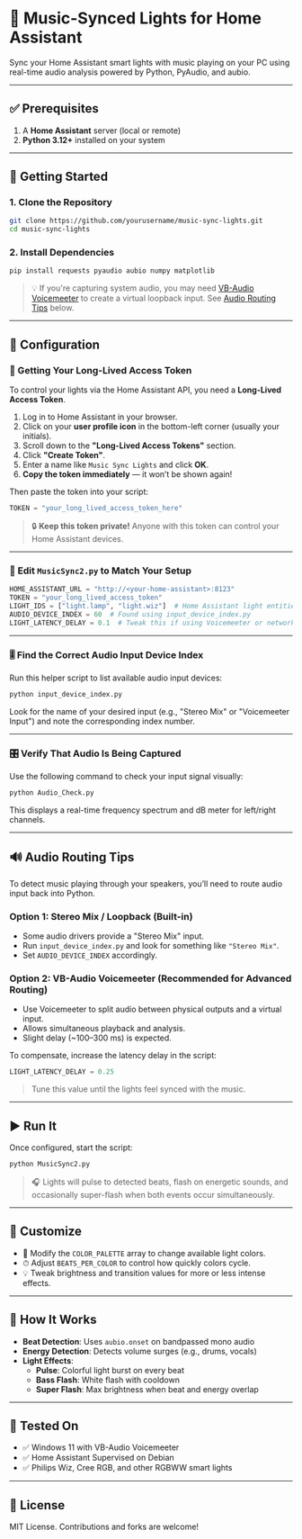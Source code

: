 # 🎵 Music-Synced Lights for Home Assistant

Sync your Home Assistant smart lights with music playing on your PC using real-time audio analysis powered by Python, PyAudio, and aubio.

---

## ✅ Prerequisites

1. A **Home Assistant** server (local or remote)
2. **Python 3.12+** installed on your system

---

## 🚀 Getting Started

### 1. Clone the Repository

```bash
git clone https://github.com/yourusername/music-sync-lights.git
cd music-sync-lights
```

### 2. Install Dependencies

```bash
pip install requests pyaudio aubio numpy matplotlib
```

> 💡 If you're capturing system audio, you may need [VB-Audio Voicemeeter](https://vb-audio.com/Voicemeeter/) to create a virtual loopback input. See [Audio Routing Tips](#-audio-routing-tips) below.

---

## 🔧 Configuration

### 🔐 Getting Your Long-Lived Access Token

To control your lights via the Home Assistant API, you need a **Long-Lived Access Token**.

1. Log in to Home Assistant in your browser.
2. Click on your **user profile icon** in the bottom-left corner (usually your initials).
3. Scroll down to the **"Long-Lived Access Tokens"** section.
4. Click **"Create Token"**.
5. Enter a name like `Music Sync Lights` and click **OK**.
6. **Copy the token immediately** — it won’t be shown again!

Then paste the token into your script:

```python
TOKEN = "your_long_lived_access_token_here"
```

> 🔒 **Keep this token private!** Anyone with this token can control your Home Assistant devices.

---

### 🔧 Edit `MusicSync2.py` to Match Your Setup

```python
HOME_ASSISTANT_URL = "http://<your-home-assistant>:8123"
TOKEN = "your_long_lived_access_token"
LIGHT_IDS = ["light.lamp", "light.wiz"]  # Home Assistant light entities
AUDIO_DEVICE_INDEX = 60  # Found using input_device_index.py
LIGHT_LATENCY_DELAY = 0.1  # Tweak this if using Voicemeeter or networked audio
```

---

### 🎚 Find the Correct Audio Input Device Index

Run this helper script to list available audio input devices:

```bash
python input_device_index.py
```

Look for the name of your desired input (e.g., "Stereo Mix" or "Voicemeeter Input") and note the corresponding index number.

---

### 🎛 Verify That Audio Is Being Captured

Use the following command to check your input signal visually:

```bash
python Audio_Check.py
```

This displays a real-time frequency spectrum and dB meter for left/right channels.

---

## 🔊 Audio Routing Tips

To detect music playing through your speakers, you’ll need to route audio input back into Python.

### Option 1: Stereo Mix / Loopback (Built-in)

- Some audio drivers provide a "Stereo Mix" input.
- Run `input_device_index.py` and look for something like `"Stereo Mix"`.
- Set `AUDIO_DEVICE_INDEX` accordingly.

### Option 2: VB-Audio Voicemeeter (Recommended for Advanced Routing)

- Use Voicemeeter to split audio between physical outputs and a virtual input.
- Allows simultaneous playback and analysis.
- Slight delay (~100–300 ms) is expected.

To compensate, increase the latency delay in the script:

```python
LIGHT_LATENCY_DELAY = 0.25
```

> Tune this value until the lights feel synced with the music.

---

## ▶️ Run It

Once configured, start the script:

```bash
python MusicSync2.py
```

> 🎧 Lights will pulse to detected beats, flash on energetic sounds, and occasionally super-flash when both events occur simultaneously.

---

## 🎨 Customize

- 🎨 Modify the `COLOR_PALETTE` array to change available light colors.
- ⏱ Adjust `BEATS_PER_COLOR` to control how quickly colors cycle.
- 💡 Tweak brightness and transition values for more or less intense effects.

---

## 🧠 How It Works

- **Beat Detection**: Uses `aubio.onset` on bandpassed mono audio
- **Energy Detection**: Detects volume surges (e.g., drums, vocals)
- **Light Effects**:
  - **Pulse**: Colorful light burst on every beat
  - **Bass Flash**: White flash with cooldown
  - **Super Flash**: Max brightness when beat and energy overlap

---


## 🧪 Tested On

- ✅ Windows 11 with VB-Audio Voicemeeter
- ✅ Home Assistant Supervised on Debian
- ✅ Philips Wiz, Cree RGB, and other RGBWW smart lights

---

## 📝 License

MIT License. Contributions and forks are welcome!